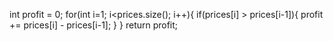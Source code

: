 int profit = 0;
for(int i=1; i<prices.size(); i++){
if(prices[i] > prices[i-1]){
profit += prices[i] - prices[i-1];
}
}
return profit;